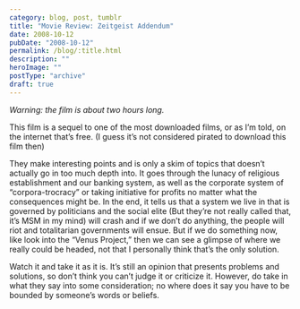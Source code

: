```yaml
---
category: blog, post, tumblr
title: "Movie Review: Zeitgeist Addendum"
date: 2008-10-12
pubDate: "2008-10-12"
permalink: /blog/:title.html
description: ""
heroImage: ""
postType: "archive"
draft: true
---
```




*Warning: the film is about two hours long.*

This film is a sequel to one of the most downloaded films, or as I’m told, on the internet that’s free. (I guess it’s not considered pirated to download this film then)


They make interesting points and is only a skim of topics that doesn’t actually go in too much depth into. It goes through the lunacy of religious establishment and our banking system, as well as the corporate system of “corpora-trocracy” or taking initiative for profits no matter what the consequences might be. In the end, it tells us that a system we live in that is governed by politicians and the social elite (But they’re not really called that, it’s MSM in my mind) will crash and if we don’t do anything, the people will riot and totalitarian governments will ensue. But if we do something now, like look into the “Venus Project,” then we can see a glimpse of where we really could be headed, not that I personally think that’s the only solution.


Watch it and take it as it is. It’s still an opinion that presents problems and solutions, so don’t think you can’t judge it or criticize it. However, do take in what they say into some consideration; no where does it say you have to be bounded by someone’s words or beliefs.
